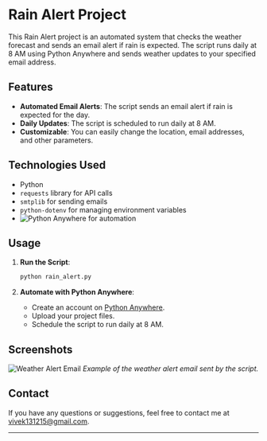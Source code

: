 # Rain Alert Project

This Rain Alert project is an automated system that checks the weather forecast and sends an email alert if rain is expected. The script runs daily at 8 AM using Python Anywhere and sends weather updates to your specified email address.

## Features

- **Automated Email Alerts**: The script sends an email alert if rain is expected for the day.
- **Daily Updates**: The script is scheduled to run daily at 8 AM.
- **Customizable**: You can easily change the location, email addresses, and other parameters.

## Technologies Used

- Python
- `requests` library for API calls
- `smtplib` for sending emails
- `python-dotenv` for managing environment variables
- ![Python Anywhere](https://www.pythonanywhere.com/) for automation

## Usage

1. **Run the Script**:
    ```bash
    python rain_alert.py
    ```

2. **Automate with Python Anywhere**:
    - Create an account on [Python Anywhere](https://www.pythonanywhere.com/).
    - Upload your project files.
    - Schedule the script to run daily at 8 AM.


## Screenshots

![Weather Alert Email](screenshots/weather_alert_email.png)
*Example of the weather alert email sent by the script.*

## Contact

If you have any questions or suggestions, feel free to contact me at [vivek131215@gmail.com](mailto:vivek131215@gmail.com).

---

